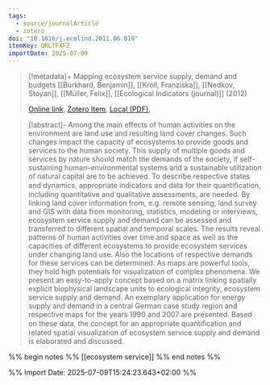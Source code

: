 ```yaml
---
tags:
  - source/journalArticle
  - zotero
doi: "10.1016/j.ecolind.2011.06.019"
itemKey: QRLTFXFZ
importDate: 2025-07-09
---
```

>[!metadata]+
> Mapping ecosystem service supply, demand and budgets
> [[Burkhard, Benjamin]], [[Kroll, Franziska]], [[Nedkov, Stoyan]], [[Müller, Felix]], 
> [[Ecological Indicators (journal)]] (2012)
> 
> [Online link](https://linkinghub.elsevier.com/retrieve/pii/S1470160X11001907), [Zotero Item](zotero://select/library/items/QRLTFXFZ), [Local (PDF)](file://C:/Users/aburg/Documents/references/zotero/storage/KJ4K7HHP/Burkhard2012_Mappingecosystema.pdf), 

>[!abstract]-
>Among the main effects of human activities on the environment are land use and resulting land cover changes. Such changes impact the capacity of ecosystems to provide goods and services to the human society. This supply of multiple goods and services by nature should match the demands of the society, if self-sustaining human–environmental systems and a sustainable utilization of natural capital are to be achieved. To describe respective states and dynamics, appropriate indicators and data for their quantiﬁcation, including quantitative and qualitative assessments, are needed. By linking land cover information from, e.g. remote sensing, land survey and GIS with data from monitoring, statistics, modeling or interviews, ecosystem service supply and demand can be assessed and transferred to different spatial and temporal scales. The results reveal patterns of human activities over time and space as well as the capacities of different ecosystems to provide ecosystem services under changing land use. Also the locations of respective demands for these services can be determined. As maps are powerful tools, they hold high potentials for visualization of complex phenomena. We present an easy-to-apply concept based on a matrix linking spatially explicit biophysical landscape units to ecological integrity, ecosystem service supply and demand. An exemplary application for energy supply and demand in a central German case study region and respective maps for the years 1990 and 2007 are presented. Based on these data, the concept for an appropriate quantiﬁcation and related spatial visualization of ecosystem service supply and demand is elaborated and discussed.

%% begin notes %%
[[ecosystem service]]
%% end notes %%

%% Import Date: 2025-07-09T15:24:23.643+02:00 %%
